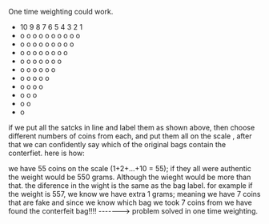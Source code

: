 One time weighting could work.

- 10  9   8   7   6   5   4   3   2   1
- o   o   o   o   o   o   o   o   o   o
- o   o   o   o   o   o   o   o   o   
- o   o   o   o   o   o   o   o   
- o   o   o   o   o   o   o
- o   o   o   o   o   o
- o   o   o   o   o
- o   o   o   o
- o   o   o
- o   o
- o

if we put all the satcks in line and label them as shown above, then choose different numbers of coins from each, and put them all on the scale , after that we can confidently say which of the original bags contain the conterfiet. here is how:

we have 55 coins on the scale (1+2+...+10 = 55);
if they all were authentic the weight would be 550 grams.
Although the wieght would be more than that. the diference in the wight is the same as the bag label.
for example if the weight is 557, we know we have extra 1 grams; meaning we have 7 coins that are fake and since we know which bag we took 7 coins from we have found the conterfeit bag!!!!
-------> problem solved in one time weighting. 